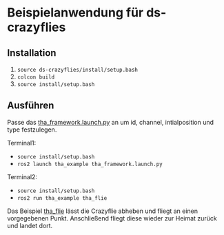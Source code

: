 # Beispielanwendung für ds-crazyflies

## Installation

1. `source ds-crazyflies/install/setup.bash`
2. `colcon build`
3. `source install/setup.bash`

## Ausführen

Passe das [tha_framework.launch.py](tha_example/launch/tha_framework.launch.py) an um id, channel, intialposition und type festzulegen.

Terminal1: 
 - `source install/setup.bash`
 - `ros2 launch tha_example tha_framework.launch.py`

Terminal2:
 - `source install/setup.bash`
 - `ros2 run tha_example tha_flie`

Das Beispiel [tha_flie](tha_example/tha_example/tha_flie.py) lässt die Crazyflie abheben und fliegt an einen vorgegebenen Punkt. Anschließend fliegt diese wieder zur Heimat zurück und landet dort.